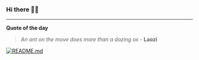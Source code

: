 ### Hi there 👋🏻


---

**Quote of the day**

> *An ant on the move does more than a dozing ox* - **Laozi** 

[![README.md](https://github.com/marcolovazzano/marcolovazzano/actions/workflows/readme.yml/badge.svg?branch=main)](https://github.com/marcolovazzano/marcolovazzano/actions/workflows/readme.yml)
